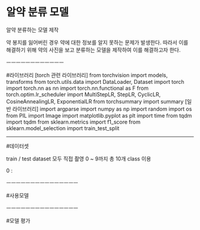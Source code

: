 # 알약 분류 모델
알약 분류하는 모델 제작

약 봉지를 잃어버린 경우 약에 대한 정보를 알지 못하는 문제가 발생한다. 따라서 이를 해결하기 위해 약의 사진을 보고 분류하는 모델을 제작하여 이를 해결하고자 한다.


ㅡㅡㅡㅡㅡㅡㅡㅡㅡㅡㅡㅡ

#라이브러리
[torch 관련 라이브러리]
from torchvision import models, transforms
from torch.utils.data import DataLoader, Dataset
import torch
import torch.nn as nn
import torch.nn.functional as F
from torch.optim.lr_scheduler import MultiStepLR, StepLR, CyclicLR, CosineAnnealingLR, ExponentialLR
from torchsummary import summary
[일반 라이브러리]
import argparse
import numpy as np
import random
import os
from PIL import Image
import matplotlib.pyplot as plt
import time
from tqdm import tqdm
from sklearn.metrics import f1_score
from sklearn.model_selection import train_test_split

------------------

#데이터셋

train / test dataset 모두 직접 촬영
0 ~ 9까지 총 10개 class 이용

0 : 

ㅡㅡㅡㅡㅡㅡㅡㅡㅡㅡㅡㅡㅡㅡㅡ

#사용모델



ㅡㅡㅡㅡㅡㅡㅡㅡㅡㅡㅡㅡㅡㅡㅡ

#모델 평가



